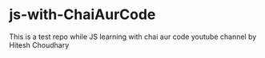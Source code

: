 # js-with-ChaiAurCode
This is a test repo while JS learning with chai aur code youtube channel by Hitesh Choudhary
